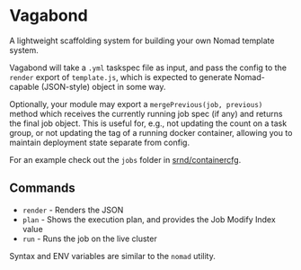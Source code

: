 # Vagabond

A lightweight scaffolding system for building your own Nomad template system.

Vagabond will take a `.yml` taskspec file as input, and pass the config to the `render` export of `template.js`, which
is expected to generate Nomad-capable (JSON-style) object in some way.

Optionally, your module may export a `mergePrevious(job, previous)` method which receives the currently running job spec
(if any) and returns the final job object. This is useful for, e.g., not updating the count on a task group, or not
updating the tag of a running docker container, allowing you to maintain deployment state separate from config.

For an example check out the `jobs` folder in [srnd/containercfg](https://github.com/srnd/containercfg).

## Commands

- `render` - Renders the JSON
- `plan` - Shows the execution plan, and provides the Job Modify Index value
- `run` - Runs the job on the live cluster

Syntax and ENV variables are similar to the `nomad` utility.
